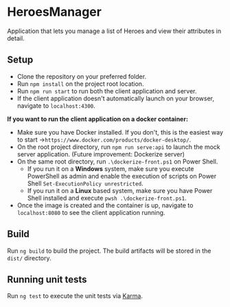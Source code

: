 # HeroesManager

Application that lets you manage a list of Heroes and view their attributes in detail.

## Setup

- Clone the repository on your preferred folder.
- Run `npm install` on the project root location.
- Run `npm run start` to run both the client application and server.
- If the client application doesn't automatically launch on your browser, navigate to `localhost:4300`.

<b>If you want to run the client application on a docker container:</b>

- Make sure you have Docker installed. If you don't, this is the easiest way to start ->`https://www.docker.com/products/docker-desktop/`.
- On the root project directory, run `npm run serve:api` to launch the mock server application. (Future improvement: Dockerize server)
- On the same root directory, run `.\dockerize-front.ps1` on Power Shell.
  - If you run it on a <b>Windows</b> system, make sure you execute PowerShell as admin and enable the execution of scripts on Power Shell
    `Set-ExecutionPolicy unrestricted`.
  - If you run it on a <b>Linux</b> based system, make sure you have Power Shell installed and execute `pwsh .\dockerize-front.ps1`.
- Once the image is created and the container is up, navigate to `localhost:8080` to see the client application running.

## Build

Run `ng build` to build the project. The build artifacts will be stored in the `dist/` directory.

## Running unit tests

Run `ng test` to execute the unit tests via [Karma](https://karma-runner.github.io).
